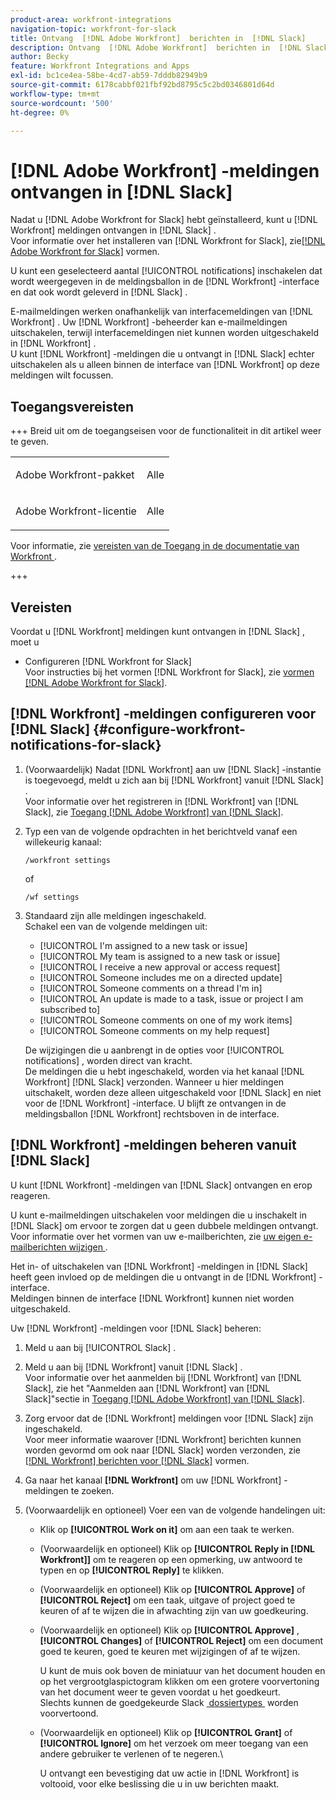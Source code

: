 ```yaml
---
product-area: workfront-integrations
navigation-topic: workfront-for-slack
title: Ontvang  [!DNL Adobe Workfront]  berichten in  [!DNL Slack]
description: Ontvang  [!DNL Adobe Workfront]  berichten in  [!DNL Slack]
author: Becky
feature: Workfront Integrations and Apps
exl-id: bc1ce4ea-58be-4cd7-ab59-7dddb82949b9
source-git-commit: 6178cabbf021fbf92bd8795c5c2bd0346801d64d
workflow-type: tm+mt
source-wordcount: '500'
ht-degree: 0%

---
```


# [!DNL Adobe Workfront] -meldingen ontvangen in [!DNL Slack]

<!--
<p data-mc-conditions="QuicksilverOrClassic.Draft mode">(NOTE: Alina: *** Linked to Accessing Workfront from Slack.***Some of this information is duplicating in Accessing Workfront from Slack (also screen shots))</p>
-->

Nadat u [!DNL Adobe Workfront for Slack] hebt geïnstalleerd, kunt u [!DNL Workfront] meldingen ontvangen in [!DNL Slack] .\
Voor informatie over het installeren van [!DNL Workfront for Slack], zie [&#x200B;  [!DNL Adobe Workfront for Slack]](../../workfront-integrations-and-apps/using-workfront-with-slack/configure-workfront-for-slack.md) vormen.

U kunt een geselecteerd aantal [!UICONTROL notifications] inschakelen dat wordt weergegeven in de meldingsballon in de [!DNL Workfront] -interface en dat ook wordt geleverd in [!DNL Slack] .

E-mailmeldingen werken onafhankelijk van interfacemeldingen van [!DNL Workfront] . Uw [!DNL Workfront] -beheerder kan e-mailmeldingen uitschakelen, terwijl interfacemeldingen niet kunnen worden uitgeschakeld in [!DNL Workfront] .\
U kunt [!DNL Workfront] -meldingen die u ontvangt in [!DNL Slack] echter uitschakelen als u alleen binnen de interface van [!DNL Workfront] op deze meldingen wilt focussen.

## Toegangsvereisten

+++ Breid uit om de toegangseisen voor de functionaliteit in dit artikel weer te geven.

<table style="table-layout:auto"> 
 <col> 
 <col> 
 <tbody> 
  <tr> 
   <td role="rowheader">Adobe Workfront-pakket</td> 
   <td> <p>Alle</p> </td> 
  </tr> 
  <tr> 
   <td role="rowheader">Adobe Workfront-licentie</td> 
   <td> <p>Alle</p>
  </tr> 
 </tbody> 
</table>

Voor informatie, zie [&#x200B; vereisten van de Toegang in de documentatie van Workfront &#x200B;](/help/quicksilver/administration-and-setup/add-users/access-levels-and-object-permissions/access-level-requirements-in-documentation.md).

+++

## Vereisten

Voordat u [!DNL Workfront] meldingen kunt ontvangen in [!DNL Slack] , moet u

* Configureren [!DNL Workfront for Slack]\
   Voor instructies bij het vormen [!DNL Workfront for Slack], zie [&#x200B; vormen  [!DNL Adobe Workfront for Slack]](../../workfront-integrations-and-apps/using-workfront-with-slack/configure-workfront-for-slack.md).

## [!DNL Workfront] -meldingen configureren voor [!DNL Slack] {#configure-workfront-notifications-for-slack}

1. (Voorwaardelijk) Nadat [!DNL Workfront] aan uw [!DNL Slack] -instantie is toegevoegd, meldt u zich aan bij [!DNL Workfront] vanuit [!DNL Slack] .\
   Voor informatie over het registreren in [!DNL Workfront] van [!DNL Slack], zie [&#x200B; Toegang  [!DNL Adobe Workfront]  van  [!DNL Slack]](../../workfront-integrations-and-apps/using-workfront-with-slack/access-workfront-from-slack.md).

1. Typ een van de volgende opdrachten in het berichtveld vanaf een willekeurig kanaal:

   `/workfront settings`

   of

   `/wf settings`

1. Standaard zijn alle meldingen ingeschakeld.\
   Schakel een van de volgende meldingen uit:

   * [!UICONTROL I'm assigned to a new task or issue]
   * [!UICONTROL My team is assigned to a new task or issue]
   * [!UICONTROL I receive a new approval or access request]
   * [!UICONTROL Someone includes me on a directed update]
   * [!UICONTROL Someone comments on a thread I'm in]
   * [!UICONTROL An update is made to a task, issue or project I am subscribed to]
   * [!UICONTROL Someone comments on one of my work items]
   * [!UICONTROL Someone comments on my help request]

   De wijzigingen die u aanbrengt in de opties voor [!UICONTROL notifications] , worden direct van kracht.\
   De meldingen die u hebt ingeschakeld, worden via het kanaal [!DNL Workfront] [!DNL Slack] verzonden. Wanneer u hier meldingen uitschakelt, worden deze alleen uitgeschakeld voor [!DNL Slack] en niet voor de [!DNL Workfront] -interface. U blijft ze ontvangen in de meldingsballon [!DNL Workfront] rechtsboven in de interface.

## [!DNL Workfront] -meldingen beheren vanuit [!DNL Slack]

U kunt [!DNL Workfront] -meldingen van [!DNL Slack] ontvangen en erop reageren.

U kunt e-mailmeldingen uitschakelen voor meldingen die u inschakelt in [!DNL Slack] om ervoor te zorgen dat u geen dubbele meldingen ontvangt.\
Voor informatie over het vormen van uw e-mailberichten, zie [&#x200B; uw eigen e-mailberichten wijzigen &#x200B;](../../workfront-basics/using-notifications/activate-or-deactivate-your-own-event-notifications.md).

Het in- of uitschakelen van [!DNL Workfront] -meldingen in [!DNL Slack] heeft geen invloed op de meldingen die u ontvangt in de [!DNL Workfront] -interface.\
Meldingen binnen de interface [!DNL Workfront] kunnen niet worden uitgeschakeld.

Uw [!DNL Workfront] -meldingen voor [!DNL Slack] beheren:

1. Meld u aan bij [!UICONTROL Slack] .
1. Meld u aan bij [!DNL Workfront] vanuit [!DNL Slack] .\
   Voor informatie over het aanmelden bij [!DNL Workfront] van [!DNL Slack], zie het &quot;Aanmelden aan [!DNL Workfront] van [!DNL Slack]&quot;sectie in [&#x200B; Toegang  [!DNL Adobe Workfront]  van  [!DNL Slack]](../../workfront-integrations-and-apps/using-workfront-with-slack/access-workfront-from-slack.md).

1. Zorg ervoor dat de [!DNL Workfront] meldingen voor [!DNL Slack] zijn ingeschakeld.\
   Voor meer informatie waarover [!DNL Workfront] berichten kunnen worden gevormd om ook naar [!DNL Slack] worden verzonden, zie [&#x200B;  [!DNL Workfront]  berichten voor  [!DNL Slack]](#configure-workfront-notifications-for-slack-configure-workfront-notifications-for-slack) vormen.

1. Ga naar het kanaal **[!DNL Workfront]** om uw [!DNL Workfront] -meldingen te zoeken.
1. (Voorwaardelijk en optioneel) Voer een van de volgende handelingen uit:

   * Klik op **[!UICONTROL Work on it]** om aan een taak te werken.

   * (Voorwaardelijk en optioneel) Klik op **[!UICONTROL Reply in [!DNL Workfront]]** om te reageren op een opmerking, uw antwoord te typen en op **[!UICONTROL Reply]** te klikken.

   * (Voorwaardelijk en optioneel) Klik op **[!UICONTROL Approve]** of **[!UICONTROL Reject]** om een taak, uitgave of project goed te keuren of af te wijzen die in afwachting zijn van uw goedkeuring.

   * (Voorwaardelijk en optioneel) Klik op **[!UICONTROL Approve]** , **[!UICONTROL Changes]** of **[!UICONTROL Reject]** om een document goed te keuren, goed te keuren met wijzigingen of af te wijzen.

     U kunt de muis ook boven de miniatuur van het document houden en op het vergrootglaspictogram klikken om een grotere voorvertoning van het document weer te geven voordat u het goedkeurt.\
      Slechts kunnen de goedgekeurde Slack [&#x200B; dossiertypes &#x200B;](https://api.slack.com/types/file) worden voorvertoond.

   * (Voorwaardelijk en optioneel) Klik op **[!UICONTROL Grant]** of **[!UICONTROL Ignore]** om het verzoek om meer toegang van een andere gebruiker te verlenen of te negeren.\

     U ontvangt een bevestiging dat uw actie in [!DNL Workfront] is voltooid, voor elke beslissing die u in uw berichten maakt.

